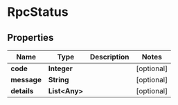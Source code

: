 

# RpcStatus


## Properties

| Name | Type | Description | Notes |
|------------ | ------------- | ------------- | -------------|
|**code** | **Integer** |  |  [optional] |
|**message** | **String** |  |  [optional] |
|**details** | **List&lt;Any&gt;** |  |  [optional] |



